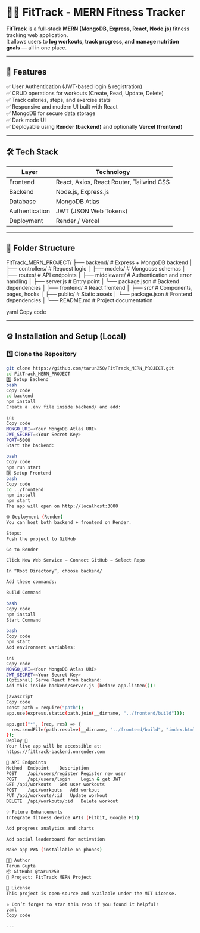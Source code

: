 # 🏋️‍♂️ FitTrack - MERN Fitness Tracker

**FitTrack** is a full-stack **MERN (MongoDB, Express, React, Node.js)** fitness tracking web application.  
It allows users to **log workouts, track progress, and manage nutrition goals** — all in one place.

---

## 🚀 Features

✅ User Authentication (JWT-based login & registration)  
✅ CRUD operations for workouts (Create, Read, Update, Delete)  
✅ Track calories, steps, and exercise stats  
✅ Responsive and modern UI built with React  
✅ MongoDB for secure data storage  
✅ Dark mode UI  
✅ Deployable using **Render (backend)** and optionally **Vercel (frontend)**

---

## 🛠️ Tech Stack

| Layer | Technology |
|-------|-------------|
| Frontend | React, Axios, React Router, Tailwind CSS |
| Backend | Node.js, Express.js |
| Database | MongoDB Atlas |
| Authentication | JWT (JSON Web Tokens) |
| Deployment | Render / Vercel |

---

## 🧩 Folder Structure

FitTrack_MERN_PROJECT/
├── backend/ # Express + MongoDB backend
│ ├── controllers/ # Request logic
│ ├── models/ # Mongoose schemas
│ ├── routes/ # API endpoints
│ ├── middleware/ # Authentication and error handling
│ ├── server.js # Entry point
│ └── package.json # Backend dependencies
│
├── frontend/ # React frontend
│ ├── src/ # Components, pages, hooks
│ ├── public/ # Static assets
│ └── package.json # Frontend dependencies
│
└── README.md # Project documentation

yaml
Copy code

---

## ⚙️ Installation and Setup (Local)

### 1️⃣ Clone the Repository

```bash
git clone https://github.com/tarun250/FitTrack_MERN_PROJECT.git
cd FitTrack_MERN_PROJECT
2️⃣ Setup Backend
bash
Copy code
cd backend
npm install
Create a .env file inside backend/ and add:

ini
Copy code
MONGO_URI=<Your MongoDB Atlas URI>
JWT_SECRET=<Your Secret Key>
PORT=5000
Start the backend:

bash
Copy code
npm run start
3️⃣ Setup Frontend
bash
Copy code
cd ../frontend
npm install
npm start
The app will open on http://localhost:3000

🌐 Deployment (Render)
You can host both backend + frontend on Render.

Steps:
Push the project to GitHub

Go to Render

Click New Web Service → Connect GitHub → Select Repo

In “Root Directory”, choose backend/

Add these commands:

Build Command

bash
Copy code
npm install
Start Command

bash
Copy code
npm start
Add environment variables:

ini
Copy code
MONGO_URI=<Your MongoDB Atlas URI>
JWT_SECRET=<Your Secret Key>
(Optional) Serve React from backend:
Add this inside backend/server.js (before app.listen()):

javascript
Copy code
const path = require("path");
app.use(express.static(path.join(__dirname, "../frontend/build")));

app.get("*", (req, res) => {
  res.sendFile(path.resolve(__dirname, "../frontend/build", "index.html"));
});
Deploy 🎉
Your live app will be accessible at:
https://fittrack-backend.onrender.com

📱 API Endpoints
Method	Endpoint	Description
POST	/api/users/register	Register new user
POST	/api/users/login	Login & get JWT
GET	/api/workouts	Get user workouts
POST	/api/workouts	Add workout
PUT	/api/workouts/:id	Update workout
DELETE	/api/workouts/:id	Delete workout

💡 Future Enhancements
Integrate fitness device APIs (Fitbit, Google Fit)

Add progress analytics and charts

Add social leaderboard for motivation

Make app PWA (installable on phones)

👨‍💻 Author
Tarun Gupta
📦 GitHub: @tarun250
💬 Project: FitTrack MERN Project

🏁 License
This project is open-source and available under the MIT License.

⭐ Don’t forget to star this repo if you found it helpful!
yaml
Copy code

---


